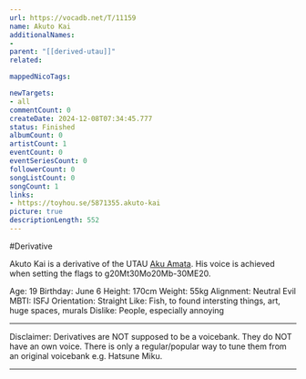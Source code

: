 ```yaml
---
url: https://vocadb.net/T/11159
name: Akuto Kai
additionalNames: 
- 
parent: "[[derived-utau]]"
related:

mappedNicoTags:

newTargets:
- all
commentCount: 0
createDate: 2024-12-08T07:34:45.777
status: Finished
albumCount: 0
artistCount: 1
eventCount: 0
eventSeriesCount: 0
followerCount: 0
songListCount: 0
songCount: 1
links: 
- https://toyhou.se/5871355.akuto-kai
picture: true
descriptionLength: 552
---
```


#Derivative

Akuto Kai is a derivative of the UTAU [Aku Amata](https://vocadb.net/Ar/102754). His voice is achieved when setting the flags to g20Mt30Mo20Mb-30ME20.

Age: 19
Birthday: June 6
Height: 170cm
Weight: 55kg
Alignment: Neutral Evil
MBTI: ISFJ
Orientation: Straight
Like: Fish, to found intersting things, art, huge spaces, murals
Dislike: People, especially annoying
___
Disclaimer:
Derivatives are NOT supposed to be a voicebank. They do NOT have an own voice. There is only a regular/popular way to tune them from an original voicebank e.g. Hatsune Miku.

---

